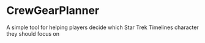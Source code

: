 # CrewGearPlanner
A simple tool for helping players decide which Star Trek Timelines character they should focus on
